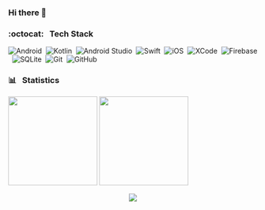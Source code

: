 ### Hi there 👋

### :octocat: &nbsp; Tech Stack

![Android](https://img.shields.io/badge/-Android-066A00?style=flat&logo=android)&nbsp;
![Kotlin](https://img.shields.io/badge/-Kotlin-005E7C?style=flat&logo=kotlin)&nbsp;
![Android Studio](https://img.shields.io/badge/-Android%20Studio-802700?style=flat&logo=android)&nbsp;
![Swift](https://img.shields.io/badge/-Swift-7C5300?style=flat&logo=swift)&nbsp;
![iOS](https://img.shields.io/badge/-iOS-505050?style=flat&logo=apple)&nbsp;
![XCode](https://img.shields.io/badge/-XCode-00526D?style=flat&logo=xcode)&nbsp;
![Firebase](https://img.shields.io/badge/-Firebase-898900?style=flat&logo=firebase)&nbsp;
![SQLite](https://img.shields.io/badge/-SQLite-066A00?style=flat&logo=sqlite)&nbsp;
![Git](https://img.shields.io/badge/-Git-505050?style=flat&logo=git)&nbsp;
![GitHub](https://img.shields.io/badge/-GitHub-802700?style=flat&logo=github)&nbsp;  

### :bar_chart: &nbsp; Statistics

<p>
<img height="180em" src="https://github-readme-stats-eight-theta.vercel.app/api?username=omercankoc&show_icons=true&theme=algolia&include_all_commits=true&count_private=true"/>
<img height="180em" src="https://github-readme-stats-eight-theta.vercel.app/api/top-langs/?username=omercankoc&layout=compact&langs_count=8&theme=algolia"/>
</p>

<p align="center">
<a href="mailto:omercankoc@icloud.com"><img src="https://img.shields.io/badge/-Contact%20Me!-005E7C?style=flat&logo=icloud&logoColor=white"/></a>
</p>
